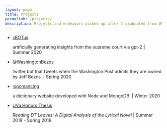 ```yaml
---
layout: page
title: Projects
permalink: /projects/
description: Projects and endeavors picked up after I graduated from UVA.
---
```


<ul class="listing">
<li class="listing-item">
    <a href="/projects/sbotus" title="sbotus">sBOTus</a>
    <p> artificially generating insights from the supreme court via gpt-2 | Summer 2020</p>
</li>
<li class="listing-item">
    <a href="/projects/wapo" title="logomancing">@WashingtonBezos</a> 
	<p>twitter bot that tweets when the Washington Post admits they are owned by Jeff Bezos. | Spring 2020</p>
</li>
<li class="listing-item">
    <a href="/projects/logomancing" title="logomancing">logomancing</a>
    <p> a dictionary website developed with Node and MongoDB. | Winter 2020</p>
</li>
<li class="listing-item">
    <a href="/projects/dtleaves" title="dtleaves">UVa Honors Thesis</a>
    <p><i>Reading DT Leaves: A Digital Analysis of the Lyrical Novel</i> | Summer 2018 - Spring 2019</p>
</li>
</ul>
